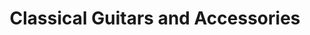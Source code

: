 ---
title: "Classical Guitars and Accessories"
url: /cambridge/classical-guitars-and-accessories/
shop: music
---
